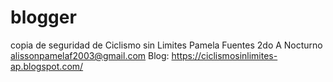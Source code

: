 # blogger
copia de seguridad de Ciclismo sin Limites
Pamela Fuentes
2do A Nocturno
alissonpamelaf2003@gmail.com
Blog: https://ciclismosinlimites-ap.blogspot.com/ 
